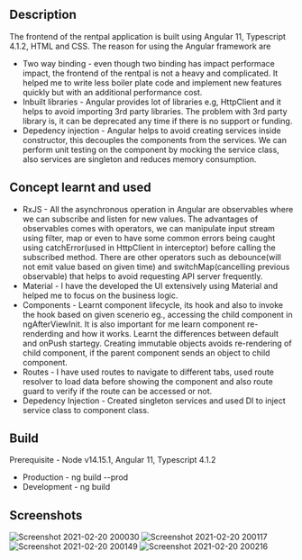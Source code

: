 ## Description
The frontend of the rentpal application is built using Angular 11, Typescript 4.1.2, HTML and CSS. The reason for using the Angular framework are
- Two way binding - even though two binding has impact performace impact, the frontend of the rentpal is not a heavy and complicated. It helped me to write less boiler plate code and implement new features quickly but with an additional performance cost.
- Inbuilt libraries - Angular provides lot of libraries e.g, HttpClient and it helps to avoid importing 3rd party libraries. The problem with 3rd party library is, it can be deprecated any time if there is no support or funding. 
- Depedency injection - Angular helps to avoid creating services inside constructor, this decouples the components from the services. We can perform unit testing on the component by mocking the service class, also services are singleton and reduces memory consumption.

## Concept learnt and used
- RxJS - All the asynchronous operation in Angular are observables where we can subscribe and listen for new values. The advantages of observables comes with operators, we can manipulate input stream using filter, map or even to have some common errors being caught using catchError(used in HttpClient in interceptor) before calling the subscribed method. There are other operators such as debounce(will not emit value based on given time) and switchMap(cancelling previous observable) that helps to avoid requesting API server frequently.  
- Material - I have the developed the UI extensively using Material and helped me to focus on the business logic.
- Components - Learnt component lifecycle, its hook and also to invoke the hook based on given scenerio eg., accessing the child component in ngAfterViewInit. It is also important for me learn component re-renderding and how it works. Learnt the differences between default and onPush startegy. Creating immutable objects avoids re-rendering of child component, if the parent component sends an object to child component.
- Routes - I have used routes to navigate to different tabs, used route resolver to load data before showing the component and also route guard to verify if the route can be accessed or not.
- Depedency Injection - Created singleton services and used DI to inject service class to component class. 

## Build
Prerequisite - Node v14.15.1, Angular 11, Typescript 4.1.2
- Production - ng build --prod 
- Development - ng build

## Screenshots 
![Screenshot 2021-02-20 200030](https://user-images.githubusercontent.com/49817583/108605774-a38b7580-73b6-11eb-8720-76c5853e24ac.png)
![Screenshot 2021-02-20 200117](https://user-images.githubusercontent.com/49817583/108605775-a4240c00-73b6-11eb-8ebb-3f2085b57856.png)
![Screenshot 2021-02-20 200149](https://user-images.githubusercontent.com/49817583/108605776-a4240c00-73b6-11eb-9e46-488ef265a1be.png)
![Screenshot 2021-02-20 200216](https://user-images.githubusercontent.com/49817583/108605778-a4bca280-73b6-11eb-8a79-25034c770a96.png)
